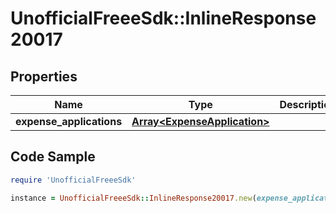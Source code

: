 # UnofficialFreeeSdk::InlineResponse20017

## Properties

Name | Type | Description | Notes
------------ | ------------- | ------------- | -------------
**expense_applications** | [**Array&lt;ExpenseApplication&gt;**](ExpenseApplication.md) |  | 

## Code Sample

```ruby
require 'UnofficialFreeeSdk'

instance = UnofficialFreeeSdk::InlineResponse20017.new(expense_applications: null)
```


